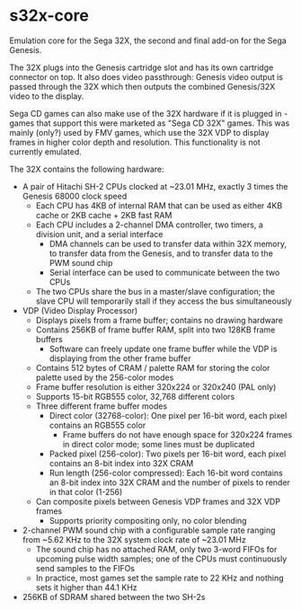 # s32x-core

Emulation core for the Sega 32X, the second and final add-on for the Sega Genesis.

The 32X plugs into the Genesis cartridge slot and has its own cartridge connector on top. It also does video passthrough:
Genesis video output is passed through the 32X which then outputs the combined Genesis/32X video to the display.

Sega CD games can also make use of the 32X hardware if it is plugged in - games that support this were marketed as
"Sega CD 32X" games. This was mainly (only?) used by FMV games, which use the 32X VDP to display frames in higher color
depth and resolution. This functionality is not currently emulated.

The 32X contains the following hardware:
* A pair of Hitachi SH-2 CPUs clocked at ~23.01 MHz, exactly 3 times the Genesis 68000 clock speed
  * Each CPU has 4KB of internal RAM that can be used as either 4KB cache or 2KB cache + 2KB fast RAM
  * Each CPU includes a 2-channel DMA controller, two timers, a division unit, and a serial interface
    * DMA channels can be used to transfer data within 32X memory, to transfer data from the Genesis, and to transfer data to the PWM sound chip
    * Serial interface can be used to communicate between the two CPUs
  * The two CPUs share the bus in a master/slave configuration; the slave CPU will temporarily stall if they access the bus simultaneously
* VDP (Video Display Processor)
  * Displays pixels from a frame buffer; contains no drawing hardware
  * Contains 256KB of frame buffer RAM, split into two 128KB frame buffers
    * Software can freely update one frame buffer while the VDP is displaying from the other frame buffer
  * Contains 512 bytes of CRAM / palette RAM for storing the color palette used by the 256-color modes
  * Frame buffer resolution is either 320x224 or 320x240 (PAL only)
  * Supports 15-bit RGB555 color, 32,768 different colors
  * Three different frame buffer modes
    * Direct color (32768-color): One pixel per 16-bit word, each pixel contains an RGB555 color
      * Frame buffers do not have enough space for 320x224 frames in direct color mode; some lines must be duplicated
    * Packed pixel (256-color): Two pixels per 16-bit word, each pixel contains an 8-bit index into 32X CRAM
    * Run length (256-color compressed): Each 16-bit word contains an 8-bit index into 32X CRAM and the number of pixels to render in that color (1-256)
  * Can composite pixels between Genesis VDP frames and 32X VDP frames
    * Supports priority compositing only, no color blending
* 2-channel PWM sound chip with a configurable sample rate ranging from ~5.62 KHz to the 32X system clock rate of ~23.01 MHz
  * The sound chip has no attached RAM, only two 3-word FIFOs for upcoming pulse width samples; one of the CPUs must continuously send samples to the FIFOs
  * In practice, most games set the sample rate to 22 KHz and nothing sets it higher than 44.1 KHz
* 256KB of SDRAM shared between the two SH-2s
